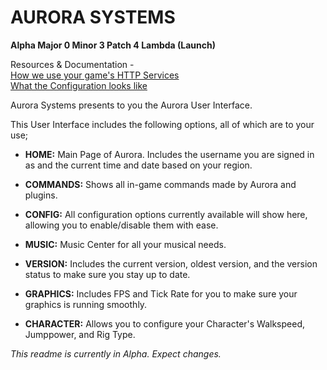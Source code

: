 # AURORA SYSTEMS #
**Alpha Major 0 Minor 3 Patch 4 Lambda (Launch)**

Resources & Documentation - <br>
[How we use your game's HTTP Services](https://github.com/HeartOfIrons/AuroraSystems/blob/main/HTTPUsage) <br>
[What the Configuration looks like](https://github.com/HeartOfIrons/AuroraSystems/blob/main/Config)

Aurora Systems presents to you the Aurora User Interface. 

This User Interface includes the following options, all of which are to your use;<br>

- **HOME:** Main Page of Aurora. Includes the username you are signed in as and the current time and date based on your region.

- **COMMANDS:** Shows all in-game commands made by Aurora and plugins.

- **CONFIG:** All configuration options currently available will show here, allowing you to enable/disable them with ease.

- **MUSIC:** Music Center for all your musical needs.

- **VERSION:** Includes the current version, oldest version, and the version status to make sure you stay up to date.

- **GRAPHICS:** Includes FPS and Tick Rate for you to make sure your graphics is running smoothly.

- **CHARACTER:** Allows you to configure your Character's Walkspeed, Jumppower, and Rig Type.

*This readme is currently in Alpha. Expect changes.*
